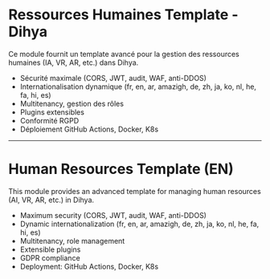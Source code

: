 # Ressources Humaines Template - Dihya

Ce module fournit un template avancé pour la gestion des ressources humaines (IA, VR, AR, etc.) dans Dihya.

- Sécurité maximale (CORS, JWT, audit, WAF, anti-DDOS)
- Internationalisation dynamique (fr, en, ar, amazigh, de, zh, ja, ko, nl, he, fa, hi, es)
- Multitenancy, gestion des rôles
- Plugins extensibles
- Conformité RGPD
- Déploiement GitHub Actions, Docker, K8s

---

# Human Resources Template (EN)

This module provides an advanced template for managing human resources (AI, VR, AR, etc.) in Dihya.

- Maximum security (CORS, JWT, audit, WAF, anti-DDOS)
- Dynamic internationalization (fr, en, ar, amazigh, de, zh, ja, ko, nl, he, fa, hi, es)
- Multitenancy, role management
- Extensible plugins
- GDPR compliance
- Deployment: GitHub Actions, Docker, K8s
